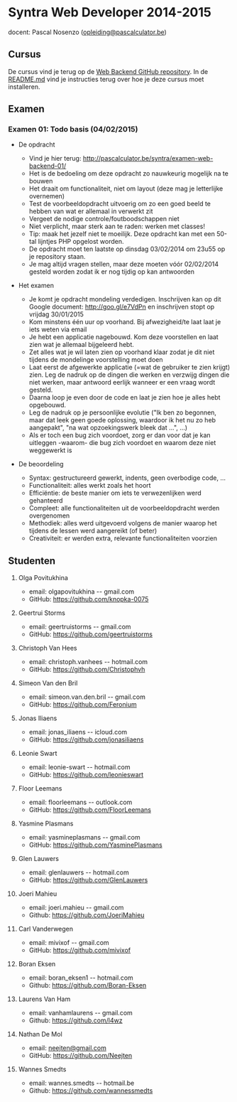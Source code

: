 Syntra Web Developer 2014-2015
==============================

docent: Pascal Nosenzo (opleiding@pascalculator.be)


## Cursus

De cursus vind je terug op de [Web Backend GitHub repository](https://github.com/pascalculator/web-backend). In de [README.md](https://github.com/pascalculator/web-backend/blob/master/README.md) vind je instructies terug over hoe je deze cursus moet installeren.

## Examen

### Examen 01: Todo basis (04/02/2015)

- De opdracht 
	- Vind je hier terug: http://pascalculator.be/syntra/examen-web-backend-01/
	- Het is de bedoeling om deze opdracht zo nauwkeurig mogelijk na te bouwen
	- Het draait om functionaliteit, niet om layout (deze mag je letterlijke overnemen)
	- Test de voorbeeldopdracht uitvoerig om zo een goed beeld te hebben van wat er allemaal in verwerkt zit
	- Vergeet de nodige controle/foutboodschappen niet
	- Niet verplicht, maar sterk aan te raden: werken met classes!
	- Tip: maak het jezelf niet te moeilijk. Deze opdracht kan met een 50-tal lijntjes PHP opgelost worden.
	- De opdracht moet ten laatste op dinsdag 03/02/2014 om 23u55 op je repository staan. 			
	- Je mag altijd vragen stellen, maar deze moeten vóór 02/02/2014 gesteld worden zodat ik er nog tijdig op kan antwoorden

- Het examen
	- Je komt je opdracht mondeling verdedigen. Inschrijven kan op dit Google document: http://goo.gl/e7VdPn en inschrijven stopt op vrijdag 30/01/2015
	- Kom minstens één uur op voorhand. Bij afwezigheid/te laat laat je iets weten via email
	- Je hebt een applicatie nagebouwd. Kom deze voorstellen en laat zien wat je allemaal bijgeleerd hebt.
	- Zet alles wat je wil laten zien op voorhand klaar zodat je dit niet tijdens de mondelinge voorstelling moet doen 
	- Laat eerst de afgewerkte applicatie (=wat de gebruiker te zien krijgt) zien. Leg de nadruk op de dingen die werken en verzwijg dingen die niet werken, maar antwoord eerlijk wanneer er een vraag wordt gesteld.
	- Daarna loop je even door de code en laat je zien hoe je alles hebt opgebouwd.
	- Leg de nadruk op je persoonlijke evolutie ("Ik ben zo begonnen, maar dat leek geen goede oplossing, waardoor ik het nu zo heb aangepakt", "na wat opzoekingswerk bleek dat ...", ...)
	- Als er toch een bug zich voordoet, zorg er dan voor dat je kan uitleggen -waarom- die bug zich voordoet en waarom deze niet weggewerkt is		

- De beoordeling
	- Syntax: gestructureerd gewerkt, indents, geen overbodige code, ...
	- Functionaliteit: alles werkt zoals het hoort
	- Efficiëntie: de beste manier om iets te verwezenlijken werd gehanteerd
	- Compleet: alle functionaliteiten uit de voorbeeldopdracht werden overgenomen	
	- Methodiek: alles werd uitgevoerd volgens de manier waarop het tijdens de lessen werd aangereikt (of beter)
	- Creativiteit: er werden extra, relevante functionaliteiten voorzien


## Studenten

1. Olga Povitukhina
	- email: olgapovitukhina -- gmail.com
	- GitHub: https://github.com/knopka-0075

2. Geertrui Storms 
	- email: geertruistorms -- gmail.com
	- GitHub: https://github.com/geertruistorms

3. Christoph Van Hees 
	- email: christoph.vanhees -- hotmail.com
	- GitHub: https://github.com/Christophvh

4. Simeon Van den Bril
	- email:  simeon.van.den.bril -- gmail.com
	- GitHub: https://github.com/Feronium

5. Jonas Iliaens
	- email: jonas_iliaens -- icloud.com
	- GitHub: https://github.com/jonasiliaens

6. Leonie Swart
	- email: leonie-swart -- hotmail.com
	- GitHub: https://github.com/leonieswart

7. Floor Leemans 
	- email: floorleemans -- outlook.com
	- GitHub: https://github.com/FloorLeemans

8. Yasmine Plasmans 
	- email: yasmineplasmans -- gmail.com
	- GitHub: https://github.com/YasminePlasmans

9. Glen Lauwers 
	- email: glenlauwers -- hotmail.com
	- GitHub: https://github.com/GlenLauwers

10. Joeri Mahieu
	- email: joeri.mahieu -- gmail.com
	- Github: https://github.com/JoeriMahieu


10. Carl Vanderwegen
	- email: mivixof -- gmail.com
	- GitHub: https://github.com/mivixof

11. Boran Eksen
	- email: boran_eksen1 -- hotmail.com
	- Github: https://github.com/Boran-Eksen

12. Laurens Van Ham
	- email: vanhamlaurens -- gmail.com
	- Github: https://github.com/l4wz

13. Nathan De Mol
	- email: neejten@gmail.com
	- GitHub: https://github.com/Neejten

14. Wannes Smedts 
	- email: wannes.smedts -- hotmail.be 
	- Github: https://github.com/wannessmedts
